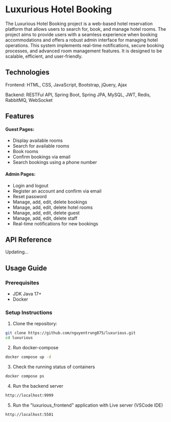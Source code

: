 # Luxurious Hotel Booking

The Luxurious Hotel Booking project is a web-based hotel reservation platform that allows users to search for, book, and manage hotel rooms. The project aims to provide users with a seamless experience when booking accommodations and offers a robust admin interface for managing hotel operations. This system implements real-time notifications, secure booking processes, and advanced room management features. It is designed to be scalable, efficient, and user-friendly.
## Technologies 

Frontend: HTML, CSS, JavaScript, Bootstrap, jQuery, Ajax

Backend: RESTFul API, Spring Boot, Spring JPA, MySQL, JWT, Redis, RabbitMQ, WebSocket

## Features
#### Guest Pages:
- Display available rooms
- Search for available rooms
- Book rooms
- Confirm bookings via email
- Search bookings using a phone number
#### Admin Pages:
- Login and logout
- Register an account and confirm via email
- Reset password
- Manage, add, edit, delete bookings
- Manage, add, edit, delete hotel rooms
- Manage, add, edit, delete guest
- Manage, add, edit, delete staff
- Real-time notifications for new bookings


## API Reference

Updating...

## Usage Guide
### Prerequisites
- JDK Java 17+
- Docker
### Setup Instructions
1. Clone the repository:

```bash
git clone https://github.com/nguyentrung875/luxurious.git
cd luxurious
```
2. Run docker-compose

```bash
docker compose up -d
```
3. Check the running status of containers
```bash
docker compose ps
```
4. Run the backend server
```bash
http://localhost:9999
```
5. Run the "luxurious_frontend" application with Live server (VSCode IDE)
```bash
http://localhost:5501
```
